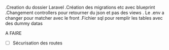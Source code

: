 .Creation du dossier Laravel
.Création des migrations etc avec blueprint
.Changement controllers pour retourner du json et pas des views
. Le .env a changer pour matcher avec le front
.Fichier sql pour remplir les tables avec des dummy datas


A FAIRE
- [ ] Sécurisation des routes